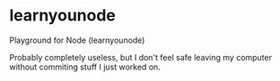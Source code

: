 # learnyounode
Playground for Node (learnyounode)

Probably completely useless, but I don't feel safe leaving my computer without commiting stuff I just worked on.
